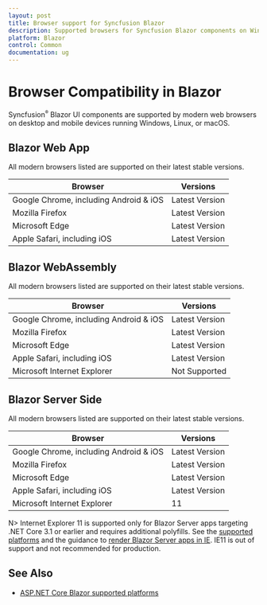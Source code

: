 ```yaml
---
layout: post
title: Browser support for Syncfusion Blazor
description: Supported browsers for Syncfusion Blazor components on Windows, Linux, and macOS for Blazor Server, Web App, and WebAssembly.
platform: Blazor
control: Common
documentation: ug
---
```


# Browser Compatibility in Blazor

Syncfusion<sup style="font-size:70%">&reg;</sup> Blazor UI components are supported by modern web browsers on desktop and mobile devices running Windows, Linux, or macOS.

## Blazor Web App

All modern browsers listed are supported on their latest stable versions.

|    Browser    |    Versions    |
|--------------|---------------|
|    Google Chrome, including Android & iOS    |    Latest Version  |
|    Mozilla Firefox    |    Latest Version  |
|    Microsoft Edge    |    Latest Version  |
|    Apple Safari, including iOS    |    Latest Version  |

## Blazor WebAssembly

All modern browsers listed are supported on their latest stable versions.

|    Browser    |    Versions    |
|--------------|---------------|
|    Google Chrome, including Android & iOS    |    Latest Version  |
|    Mozilla Firefox    |    Latest Version  |
|    Microsoft Edge    |    Latest Version  |
|    Apple Safari, including iOS    |    Latest Version  |
|    Microsoft Internet Explorer    |    Not Supported  |

## Blazor Server Side

All modern browsers listed are supported on their latest stable versions.

|    Browser    |    Versions    |
|--------------|---------------|
|    Google Chrome, including Android & iOS    |    Latest Version  |
|    Mozilla Firefox    |    Latest Version  |
|    Microsoft Edge    |    Latest Version  |
|    Apple Safari, including iOS    |    Latest Version  |
|    Microsoft Internet Explorer    |    11  |

N> Internet Explorer 11 is supported only for Blazor Server apps targeting .NET Core 3.1 or earlier and requires additional polyfills. See the [supported platforms](https://learn.microsoft.com/en-us/aspnet/core/blazor/supported-platforms?view=aspnetcore-9.0) and the guidance to [render Blazor Server apps in IE](https://blazor.syncfusion.com/documentation/common/how-to/render-blazor-server-app-in-ie). IE11 is out of support and not recommended for production.

## See Also

* [ASP.NET Core Blazor supported platforms](https://learn.microsoft.com/en-us/aspnet/core/blazor/supported-platforms?view=aspnetcore-9.0)
